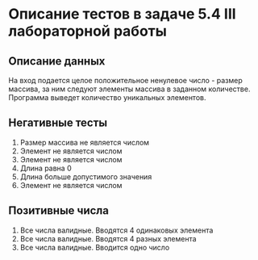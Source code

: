 # Описание тестов в задаче 5.4 III лабораторной работы
## Описание данных
На вход подается целое положительное ненулевое число - размер массива, за ним следуют элементы массива в заданном количестве. Программа выведет количество уникальных элементов.
## Негативные тесты
1. Размер массива не является числом
2. Элемент не является числом
3. Элемент не является числом
4. Длина равна 0
5. Длина больше допустимого значения
6. Элемент не является числом
## Позитивные числа
1. Все числа валидные. Вводятся 4 одинаковых элемента
2. Все числа валидные. Вводятся 4 разных элемента
3. Все числа валидные. Вводится одно число
